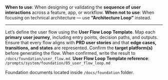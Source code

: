 **When to use**: When designing or validating the **sequence of user interactions** across a feature, app, or workflow.
**When not to use**: When focusing on technical architecture — use **“Architecture Loop”** instead.

---

Let’s define the user flow using the **User Flow Loop Template**.
Map each **primary user journey**, including entry points, decision paths, and outputs.
Ensure that every flow aligns with **PRD user stories** and that **edge cases, transitions, and states** are represented.
Confirm the **target platform(s)** before generating the flow.
When confirmed, write the result to `/docs/foundation/user_flow.md`.
**User Flow Loop Template reference**: `/prompts/system/foundation/05_user_flow_loop.md`

Foundation documents located inside `/docs/foundation` folder.